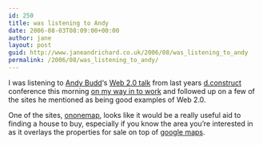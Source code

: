```yaml
---
id: 250
title: was listening to Andy
date: 2006-08-03T08:09:00+00:00
author: jane
layout: post
guid: http://www.janeandrichard.co.uk/2006/08/was_listening_to_andy
permalink: /2006/08/was_listening_to_andy/
---
```

I was listening to [Andy Budd](http://www.andybudd.com/)&#8216;s [Web 2.0 talk](http://2005.dconstruct.org/mp3/AndyBudd.mp3) from last years [d.construct](http://2005.dconstruct.org/) conference this morning [on my way in to work](http://www.janeandrichard.co.uk/2006/07/bought_myself_an_fm) and followed up on a few of the sites he mentioned as being good examples of Web 2.0.

One of the sites, [ononemap](http://ononemap.com/), looks like it would be a really useful aid to finding a house to buy, especially if you know the area you&#8217;re interested in as it overlays the properties for sale on top of [google maps](http://maps.google.com/).